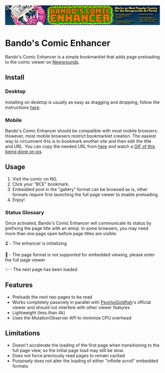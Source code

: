 ![Bando's Comic Enhancer](bando_comic_enhancer_slim_github.png "Bando's Comic Enhancer")

# Bando's Comic Enhancer

Bando's Comic Enhancer is a simple bookmarklet that adds page preloading to the comic viewer on [Newgrounds](https://www.newgrounds.com/art/view/kittyhawkmontrose/download-first-bando-s-comic-enhancer).

## Install

### Desktop

Installing on desktop is usually as easy as dragging and dropping, follow the instructions [here](https://raw.githack.com/trevorjay/ng-bandos-comic-enhancer/main/install.html).

### Mobile

Bando's Comic Enhancer should be compatible with most mobile browsers. However, most mobile browsers restrict bookmarklet creation. The easiest way to circumvent this is to bookmark another site and then edit the title and URL. You can copy the needed URL from [here](https://raw.githubusercontent.com/trevorjay/ng-bandos-comic-enhancer/main/bce.txt) and watch a [GIF of this being done on ios](https://raw.githack.com/trevorjay/ng-bandos-comic-enhancer/main/ios.gif).

## Usage

1) Visit the comic on NG.
2) Click your "BCE" bookmark.
3) Embedded post in the "gallery" format can be browsed as is, other formats require first launching the full page viewer to enable preloading.
5) Enjoy!

### Status Glossary

Once activated, Bando's Comic Enhancer will communicate its status by prefixing the page title with an emoji. In some browsers, you may need more than one page open before page titles are visible.

⏳ - The enhancer is initializing

🔎 - The page format is not supported for embedded viewing, please enter the full page viewer

✨ - The next page has been loaded


## Features
* Preloads the next two pages to be read
* Works completely passively in parallel with [PsychoGoldfish](https://psychogoldfish.newgrounds.com/)'s official viewer and should not interfere with other viewer features
* Lightweight (less than 4k)
* Uses the MutationObserver API to minimize CPU overhead

## Limitations
* Doesn't accelerate the loading of the first page when transitioning to the full page view, so the initial page load may still be slow.
* Does not force previously read pages to remain cached
* Purposely does not alter the loading of either "infinite scroll" embedded formats
